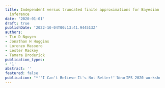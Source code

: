 ```yaml
---
title: Independent versus truncated finite approximations for Bayesian nonparametric
  inference
date: '2020-01-01'
draft: true
publishDate: '2022-10-04T00:13:41.944513Z'
authors:
- Tin D Nguyen
- Jonathan H Huggins
- Lorenzo Masoero
- Lester Mackey
- Tamara Broderick
publication_types:
- '1'
abstract: ''
featured: false
publication: "*''I Can't Believe It's Not Better!''NeurIPS 2020 workshop*"
---
```


